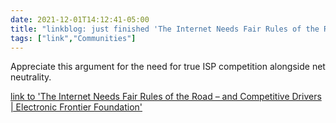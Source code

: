 ```yaml
---
date: 2021-12-01T14:12:41-05:00
title: "linkblog: just finished 'The Internet Needs Fair Rules of the Road – and Competitive Drivers | Electronic Frontier Foundation'"
tags: ["link","Communities"]
---
```

Appreciate this argument for the need for true ISP competition alongside net neutrality.
 
[link to 'The Internet Needs Fair Rules of the Road – and Competitive Drivers | Electronic Frontier Foundation'](https://www.eff.org/deeplinks/2021/12/internet-needs-fair-rules-road-and-competitive-drivers)
